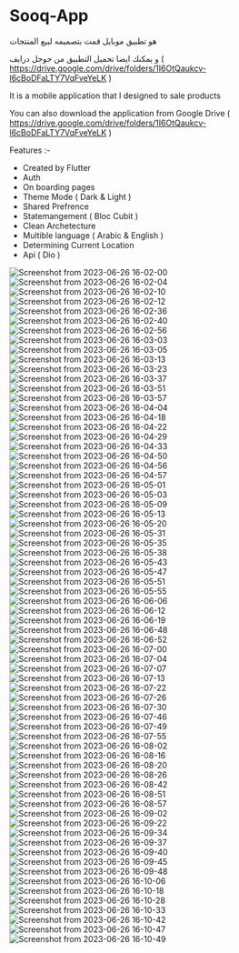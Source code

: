 # Sooq-App


هو تطبيق موبايل قمت بتصميمه لبيع المنتجات

و يمكنك ايضا تحميل التطبيق من جوجل درايف ( https://drive.google.com/drive/folders/1I6OtQaukcv-l6cBoDFaLTY7VqFveYeLK )

It is a mobile application that I designed to sale products

You can also download the application from Google Drive ( https://drive.google.com/drive/folders/1I6OtQaukcv-l6cBoDFaLTY7VqFveYeLK )



Features :-

- Created by Flutter
- Auth
- On boarding pages
- Theme Mode ( Dark & Light )
- Shared Prefrence
- Statemangement ( Bloc Cubit )
- Clean Archetecture
- Multible language ( Arabic & English )
- Determining Current Location
- Api ( Dio )




![Screenshot from 2023-06-26 16-02-00](https://github.com/P-A-NN-D-A/Sooq-App/assets/107498555/f2346067-8a57-47a1-a50c-5a8d395d8e7c)
![Screenshot from 2023-06-26 16-02-04](https://github.com/P-A-NN-D-A/Sooq-App/assets/107498555/87ab5021-02a5-449e-b912-f7307e1e8ebb)
![Screenshot from 2023-06-26 16-02-10](https://github.com/P-A-NN-D-A/Sooq-App/assets/107498555/41996193-7411-4447-a1f9-10c924adfd74)
![Screenshot from 2023-06-26 16-02-12](https://github.com/P-A-NN-D-A/Sooq-App/assets/107498555/2b408616-9b6f-49c4-848d-8953a2edf592)
![Screenshot from 2023-06-26 16-02-36](https://github.com/P-A-NN-D-A/Sooq-App/assets/107498555/2367377b-3008-437c-95be-04559da682e6)
![Screenshot from 2023-06-26 16-02-40](https://github.com/P-A-NN-D-A/Sooq-App/assets/107498555/5a368399-b020-43a1-ae57-dbbfd3774ab3)
![Screenshot from 2023-06-26 16-02-56](https://github.com/P-A-NN-D-A/Sooq-App/assets/107498555/38f2af68-151d-45c1-b862-badd6d8e28b6)
![Screenshot from 2023-06-26 16-03-03](https://github.com/P-A-NN-D-A/Sooq-App/assets/107498555/8c15f1d4-ba36-4c4c-8edc-1f9b0114376b)
![Screenshot from 2023-06-26 16-03-05](https://github.com/P-A-NN-D-A/Sooq-App/assets/107498555/e2bc19de-7452-41ce-8cfc-e4553802767a)
![Screenshot from 2023-06-26 16-03-13](https://github.com/P-A-NN-D-A/Sooq-App/assets/107498555/93f7e19d-86a4-4f28-b1d5-2ac6e7345e66)
![Screenshot from 2023-06-26 16-03-23](https://github.com/P-A-NN-D-A/Sooq-App/assets/107498555/b9d07698-5e31-4b5e-8e80-3dcf92bacb69)
![Screenshot from 2023-06-26 16-03-37](https://github.com/P-A-NN-D-A/Sooq-App/assets/107498555/5bcd7f6c-3ccc-480c-889c-d9d4e87c135a)
![Screenshot from 2023-06-26 16-03-51](https://github.com/P-A-NN-D-A/Sooq-App/assets/107498555/f57f5938-d41d-4c5b-9629-dca77aef8d81)
![Screenshot from 2023-06-26 16-03-57](https://github.com/P-A-NN-D-A/Sooq-App/assets/107498555/fc47c32b-4057-46df-bda1-f45992abcf0d)
![Screenshot from 2023-06-26 16-04-04](https://github.com/P-A-NN-D-A/Sooq-App/assets/107498555/083159f1-9e49-486a-a2ad-4fee5e76b559)
![Screenshot from 2023-06-26 16-04-18](https://github.com/P-A-NN-D-A/Sooq-App/assets/107498555/79501963-6451-4ff7-8a74-0f5d4bfe2809)
![Screenshot from 2023-06-26 16-04-22](https://github.com/P-A-NN-D-A/Sooq-App/assets/107498555/a58cf484-8790-482d-9db2-41aa0d001400)
![Screenshot from 2023-06-26 16-04-29](https://github.com/P-A-NN-D-A/Sooq-App/assets/107498555/65ab255d-8ada-475d-88f8-d41cf101bd1d)
![Screenshot from 2023-06-26 16-04-33](https://github.com/P-A-NN-D-A/Sooq-App/assets/107498555/13d62910-6e27-491d-9a86-8c2fe0ea93f0)
![Screenshot from 2023-06-26 16-04-50](https://github.com/P-A-NN-D-A/Sooq-App/assets/107498555/423e827d-2cd8-4db0-b6e5-d3005367ff64)
![Screenshot from 2023-06-26 16-04-56](https://github.com/P-A-NN-D-A/Sooq-App/assets/107498555/a383c8cf-f0e4-4a47-bc67-11b9d023ea07)
![Screenshot from 2023-06-26 16-04-57](https://github.com/P-A-NN-D-A/Sooq-App/assets/107498555/f14966b6-0624-49a3-a621-bdb6017943fb)
![Screenshot from 2023-06-26 16-05-01](https://github.com/P-A-NN-D-A/Sooq-App/assets/107498555/b9cef124-494d-4178-a0d5-b4d0732d62a5)
![Screenshot from 2023-06-26 16-05-03](https://github.com/P-A-NN-D-A/Sooq-App/assets/107498555/51383b46-57ea-4b9f-8155-a87b16c494d3)
![Screenshot from 2023-06-26 16-05-09](https://github.com/P-A-NN-D-A/Sooq-App/assets/107498555/911c631c-7358-4596-8aee-fbd9a68bab27)
![Screenshot from 2023-06-26 16-05-13](https://github.com/P-A-NN-D-A/Sooq-App/assets/107498555/d319b384-001e-4af9-aaa7-9a6663449912)
![Screenshot from 2023-06-26 16-05-20](https://github.com/P-A-NN-D-A/Sooq-App/assets/107498555/94fad989-3258-40af-b1ec-12a18968c7fe)
![Screenshot from 2023-06-26 16-05-31](https://github.com/P-A-NN-D-A/Sooq-App/assets/107498555/ad6cfb2f-2905-412f-a631-c407f4f3d4fc)
![Screenshot from 2023-06-26 16-05-35](https://github.com/P-A-NN-D-A/Sooq-App/assets/107498555/f3dd69d2-ed25-437c-9dff-6d0dda97ca06)
![Screenshot from 2023-06-26 16-05-38](https://github.com/P-A-NN-D-A/Sooq-App/assets/107498555/8a704a5c-d3da-48f0-8812-64ad3818346a)
![Screenshot from 2023-06-26 16-05-43](https://github.com/P-A-NN-D-A/Sooq-App/assets/107498555/6b377217-1fba-42f7-9887-8f73b0623736)
![Screenshot from 2023-06-26 16-05-47](https://github.com/P-A-NN-D-A/Sooq-App/assets/107498555/8cc7c73c-d108-468b-9530-6848a6b865a3)
![Screenshot from 2023-06-26 16-05-51](https://github.com/P-A-NN-D-A/Sooq-App/assets/107498555/6d94ae8d-288e-4f9e-8e72-cf23464b454c)
![Screenshot from 2023-06-26 16-05-55](https://github.com/P-A-NN-D-A/Sooq-App/assets/107498555/a7d80da5-0eb7-4936-9d9b-ae1f18a57b49)
![Screenshot from 2023-06-26 16-06-06](https://github.com/P-A-NN-D-A/Sooq-App/assets/107498555/b121e9bb-6799-45e7-a07b-715ac26da411)
![Screenshot from 2023-06-26 16-06-12](https://github.com/P-A-NN-D-A/Sooq-App/assets/107498555/f587ed37-f5ef-48e9-ae46-39ba75cd6bea)
![Screenshot from 2023-06-26 16-06-19](https://github.com/P-A-NN-D-A/Sooq-App/assets/107498555/c070cc08-9ffb-4a1c-b837-723af9a90a2c)
![Screenshot from 2023-06-26 16-06-48](https://github.com/P-A-NN-D-A/Sooq-App/assets/107498555/eae8a278-81d3-4e0c-9828-a313649d8921)
![Screenshot from 2023-06-26 16-06-52](https://github.com/P-A-NN-D-A/Sooq-App/assets/107498555/ff5361d3-256d-4a06-8919-a2554e65fcdc)
![Screenshot from 2023-06-26 16-07-00](https://github.com/P-A-NN-D-A/Sooq-App/assets/107498555/74416535-af70-4580-ad90-f4ebf7466888)
![Screenshot from 2023-06-26 16-07-04](https://github.com/P-A-NN-D-A/Sooq-App/assets/107498555/b77fc391-ae5e-4b57-8ce4-d3f37c65a083)
![Screenshot from 2023-06-26 16-07-07](https://github.com/P-A-NN-D-A/Sooq-App/assets/107498555/6dc3a082-ff46-4677-a1c3-0c34bfa6de73)
![Screenshot from 2023-06-26 16-07-13](https://github.com/P-A-NN-D-A/Sooq-App/assets/107498555/67533aed-2480-4812-92e9-aefa9817860b)
![Screenshot from 2023-06-26 16-07-22](https://github.com/P-A-NN-D-A/Sooq-App/assets/107498555/5d2d9cb9-7ab8-4295-a36e-b06514f9cb14)
![Screenshot from 2023-06-26 16-07-26](https://github.com/P-A-NN-D-A/Sooq-App/assets/107498555/013cc4fb-203a-4356-8a81-d957c6ae76eb)
![Screenshot from 2023-06-26 16-07-30](https://github.com/P-A-NN-D-A/Sooq-App/assets/107498555/7fa963aa-36d2-436e-97f3-15c22a2631cb)
![Screenshot from 2023-06-26 16-07-46](https://github.com/P-A-NN-D-A/Sooq-App/assets/107498555/02dbca20-21d2-494c-a63d-de685d380f5a)
![Screenshot from 2023-06-26 16-07-49](https://github.com/P-A-NN-D-A/Sooq-App/assets/107498555/72b979ad-5ac3-4e4c-b04b-87b18c8f52d2)
![Screenshot from 2023-06-26 16-07-55](https://github.com/P-A-NN-D-A/Sooq-App/assets/107498555/ec6e04c5-1b67-4f68-9f5a-81b7b092b857)
![Screenshot from 2023-06-26 16-08-02](https://github.com/P-A-NN-D-A/Sooq-App/assets/107498555/d5504f65-592f-48fc-9895-2164e3ac4d7b)
![Screenshot from 2023-06-26 16-08-16](https://github.com/P-A-NN-D-A/Sooq-App/assets/107498555/59a4c763-ef4e-4a6c-bfb8-728e55b4dfd1)
![Screenshot from 2023-06-26 16-08-20](https://github.com/P-A-NN-D-A/Sooq-App/assets/107498555/0d33e78c-f5d3-427a-90ca-dd8146da3a53)
![Screenshot from 2023-06-26 16-08-26](https://github.com/P-A-NN-D-A/Sooq-App/assets/107498555/94d42d37-79f8-4299-9517-81f80510a78c)
![Screenshot from 2023-06-26 16-08-42](https://github.com/P-A-NN-D-A/Sooq-App/assets/107498555/1dc838c1-2a45-4a83-8bdc-95bc0b1961dd)
![Screenshot from 2023-06-26 16-08-51](https://github.com/P-A-NN-D-A/Sooq-App/assets/107498555/0ba1d628-1fd1-4bff-a65f-9c92c3b92880)
![Screenshot from 2023-06-26 16-08-57](https://github.com/P-A-NN-D-A/Sooq-App/assets/107498555/c1c31de0-ef96-4bc9-b548-8e104b2443a8)
![Screenshot from 2023-06-26 16-09-02](https://github.com/P-A-NN-D-A/Sooq-App/assets/107498555/1a12a4bf-44e8-44d5-88c8-a956edaf9adc)
![Screenshot from 2023-06-26 16-09-22](https://github.com/P-A-NN-D-A/Sooq-App/assets/107498555/1d1f145c-452c-4f50-af87-50a6cbe1701c)
![Screenshot from 2023-06-26 16-09-34](https://github.com/P-A-NN-D-A/Sooq-App/assets/107498555/ece40d8b-fdda-4d3e-90e0-aac57e185d34)
![Screenshot from 2023-06-26 16-09-37](https://github.com/P-A-NN-D-A/Sooq-App/assets/107498555/859b8721-00aa-4c31-8bcc-db1c6d4f3bd5)
![Screenshot from 2023-06-26 16-09-40](https://github.com/P-A-NN-D-A/Sooq-App/assets/107498555/ddcadae8-5f40-43ac-8aaf-25e88c99da56)
![Screenshot from 2023-06-26 16-09-45](https://github.com/P-A-NN-D-A/Sooq-App/assets/107498555/7415ba79-2caf-4d75-aa52-7fd94f01be56)
![Screenshot from 2023-06-26 16-09-48](https://github.com/P-A-NN-D-A/Sooq-App/assets/107498555/c775a5c7-01f7-47c6-b5d2-e6335c4ae3b5)
![Screenshot from 2023-06-26 16-10-06](https://github.com/P-A-NN-D-A/Sooq-App/assets/107498555/d0787d70-05f1-4b14-a4b1-7394f456114b)
![Screenshot from 2023-06-26 16-10-18](https://github.com/P-A-NN-D-A/Sooq-App/assets/107498555/7e5e189d-ff51-4a79-a55d-c87a1cbbe158)
![Screenshot from 2023-06-26 16-10-28](https://github.com/P-A-NN-D-A/Sooq-App/assets/107498555/def246dc-5130-4c11-9cc0-7b2287a1fa9f)
![Screenshot from 2023-06-26 16-10-33](https://github.com/P-A-NN-D-A/Sooq-App/assets/107498555/51fcdbe8-3a70-45af-aaf0-214b2354b4ef)
![Screenshot from 2023-06-26 16-10-42](https://github.com/P-A-NN-D-A/Sooq-App/assets/107498555/2a87de6e-70da-4f44-bc10-e33f0d2a6be8)
![Screenshot from 2023-06-26 16-10-47](https://github.com/P-A-NN-D-A/Sooq-App/assets/107498555/7bd1be05-c01a-44ed-988b-cca01d2fce2b)
![Screenshot from 2023-06-26 16-10-49](https://github.com/P-A-NN-D-A/Sooq-App/assets/107498555/877ce396-bdd5-4c51-8feb-3438e335f415)
